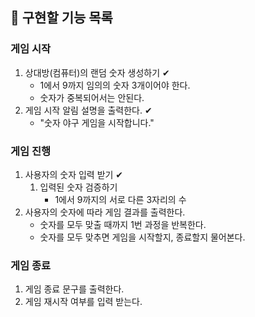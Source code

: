 ## 🎯 구현할 기능 목록

### 게임 시작
1. 상대방(컴퓨터)의 랜덤 숫자 생성하기 ✔
   - 1에서 9까지 임의의 숫자 3개이어야 한다.
   - 숫자가 중복되어서는 안된다.
2. 게임 시작 알림 설명을 출력한다. ✔
   - "숫자 야구 게임을 시작합니다."

### 게임 진행
1. 사용자의 숫자 입력 받기 ✔
   1. 입력된 숫자 검증하기
      - 1에서 9까지의 서로 다른 3자리의 수
2. 사용자의 숫자에 따라 게임 결과를 출력한다.
   - 숫자를 모두 맞출 때까지 1번 과정을 반복한다.
   - 숫자를 모두 맞추면 게임을 시작할지, 종료할지 물어본다.
   
### 게임 종료
1. 게임 종료 문구를 출력한다.
2. 게임 재시작 여부를 입력 받는다.
